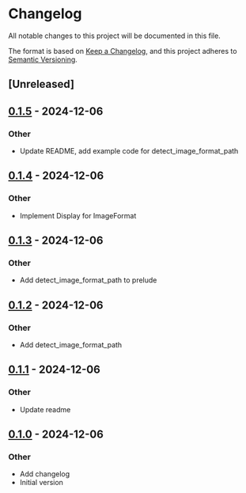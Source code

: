 # Changelog

All notable changes to this project will be documented in this file.

The format is based on [Keep a Changelog](https://keepachangelog.com/en/1.0.0/),
and this project adheres to [Semantic Versioning](https://semver.org/spec/v2.0.0.html).

## [Unreleased]

## [0.1.5](https://github.com/AllenDang/imageformat/compare/v0.1.4...v0.1.5) - 2024-12-06

### Other

- Update README, add example code for detect_image_format_path

## [0.1.4](https://github.com/AllenDang/imageformat/compare/v0.1.3...v0.1.4) - 2024-12-06

### Other

- Implement Display for ImageFormat

## [0.1.3](https://github.com/AllenDang/imageformat/compare/v0.1.2...v0.1.3) - 2024-12-06

### Other

- Add detect_image_format_path to prelude

## [0.1.2](https://github.com/AllenDang/imageformat/compare/v0.1.1...v0.1.2) - 2024-12-06

### Other

- Add detect_image_format_path

## [0.1.1](https://github.com/AllenDang/imageformat/compare/v0.1.0...v0.1.1) - 2024-12-06

### Other

- Update readme

## [0.1.0](https://github.com/AllenDang/imageformat/releases/tag/v0.1.0) - 2024-12-06

### Other

- Add changelog
- Initial version

